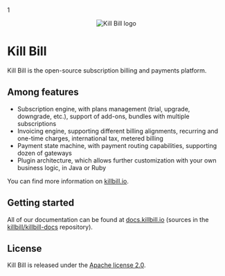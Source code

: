 1<p align="center">
  <img src="https://github.com/killbill/killbill-docs/raw/v3/userguide/assets/img/logo.png" alt="Kill Bill logo" style="max-width:100%;">
</p>

# Kill Bill

Kill Bill is the open-source subscription billing and payments platform.

## Among features

* Subscription engine, with plans management (trial, upgrade, downgrade, etc.), support of add-ons, bundles with multiple subscriptions
* Invoicing engine, supporting different billing alignments, recurring and one-time charges, international tax, metered billing
* Payment state machine, with payment routing capabilities, supporting dozen of gateways
* Plugin architecture, which allows further customization with your own business logic, in Java or Ruby

You can find more information on [killbill.io](http://killbill.io).

## Getting started

All of our documentation can be found at [docs.killbill.io](http://docs.killbill.io) (sources in the [killbill/killbill-docs](https://github.com/killbill/killbill-docs) repository).

## License

Kill Bill is released under the [Apache license 2.0](http://www.apache.org/licenses/LICENSE-2.0).
